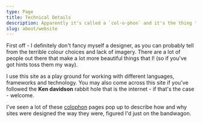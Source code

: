 ```yaml
---
type: Page
title: Technical Details
description: Apparently it's called a `col·o·phon` and it's the thing to do!
slug: about/website
---
```


First off - I definitely don't fancy myself a designer, as you can probably tell from the terrible colour choices and lack of imagery.  There are a lot of people out there that make a lot more beautiful things that I! (so if you've got hints toss them my way).

I use this site as a play ground for working with different languages, frameworks and technology.  You may also come across this site if you've followed the **Ken davidson** rabbit hole that is the internet - if that's the case - welcome.

I've seen a lot of these [colophon](https://en.wikipedia.org/wiki/Colophon_(publishing)) pages pop up to describe how and why sites were designed the way they were, figured I'd just on the bandwagon.
